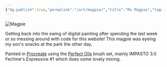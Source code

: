 ```yaml
---
{"dg-publish":true,"permalink":"/art/magpie/","title":"Ms Magpie","tags":["art"],"created":"2022-12-02"}
---
```



![Magpie](/img/user/assets/Magpie.jpeg)

Getting back into the swing of digital painting after spending the last week or so messing around with code for this website! This magpie was eyeing my son's snacks at the park the other day.

Painted in [Procreate](https://procreate.com/) using the [Perfect Oils](https://creativemarket.com/Ldarro/6441075-Perfect-OILS-87-brushes-4PROCREATE) brush set, mainly IMPASTO 3.0 Fechine's Expressive #1 which does some lovely mixing.